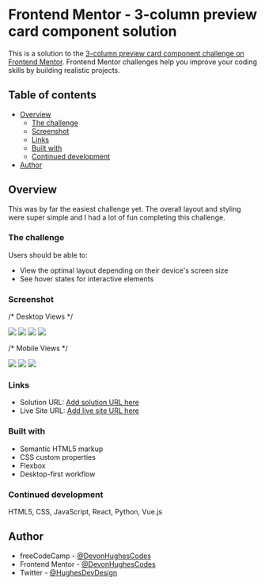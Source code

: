 # Frontend Mentor - 3-column preview card component solution

This is a solution to the [3-column preview card component challenge on Frontend Mentor](https://www.frontendmentor.io/challenges/3column-preview-card-component-pH92eAR2-). Frontend Mentor challenges help you improve your coding skills by building realistic projects. 

## Table of contents

- [Overview](#overview)
  - [The challenge](#the-challenge)
  - [Screenshot](#screenshot)
  - [Links](#links)
  - [Built with](#built-with)
  - [Continued development](#continued-development)
- [Author](#author)

## Overview

This was by far the easiest challenge yet. The overall layout and styling were super simple and I had a lot of fun completing this challenge.

### The challenge

Users should be able to:

- View the optimal layout depending on their device's screen size
- See hover states for interactive elements

### Screenshot

/* Desktop Views */

![](./Screen%20Captures/Desktop/Desktop%20View.jpg)
![](./Screen%20Captures/Desktop/Desktop%20View%20Active%201.jpg)
![](./Screen%20Captures/Desktop/Desktop%20View%20Active%202.jpg)
![](./Screen%20Captures/Desktop/Desktop%20View%20Active%203.jpg)

/* Mobile Views */

![](./Screen%20Captures/Mobile/Mobile%20View%201.jpg)
![](./Screen%20Captures/Mobile/Mobile%20View%202.jpg)
![](./Screen%20Captures/Mobile/Mobile%20View%203.jpg)

### Links

- Solution URL: [Add solution URL here](https://your-solution-url.com)
- Live Site URL: [Add live site URL here](https://your-live-site-url.com)

### Built with

- Semantic HTML5 markup
- CSS custom properties
- Flexbox
- Desktop-first workflow

### Continued development

HTML5, CSS, JavaScript, React, Python, Vue.js

## Author

- freeCodeCamp - [@DevonHughesCodes](https://www.freecodecamp.org/DevonHughesCodes)
- Frontend Mentor - [@DevonHughesCodes](https://www.frontendmentor.io/profile/DevonHughesCodes)
- Twitter - [@HughesDevDesign](https://twitter.com/HughesDevDesign)